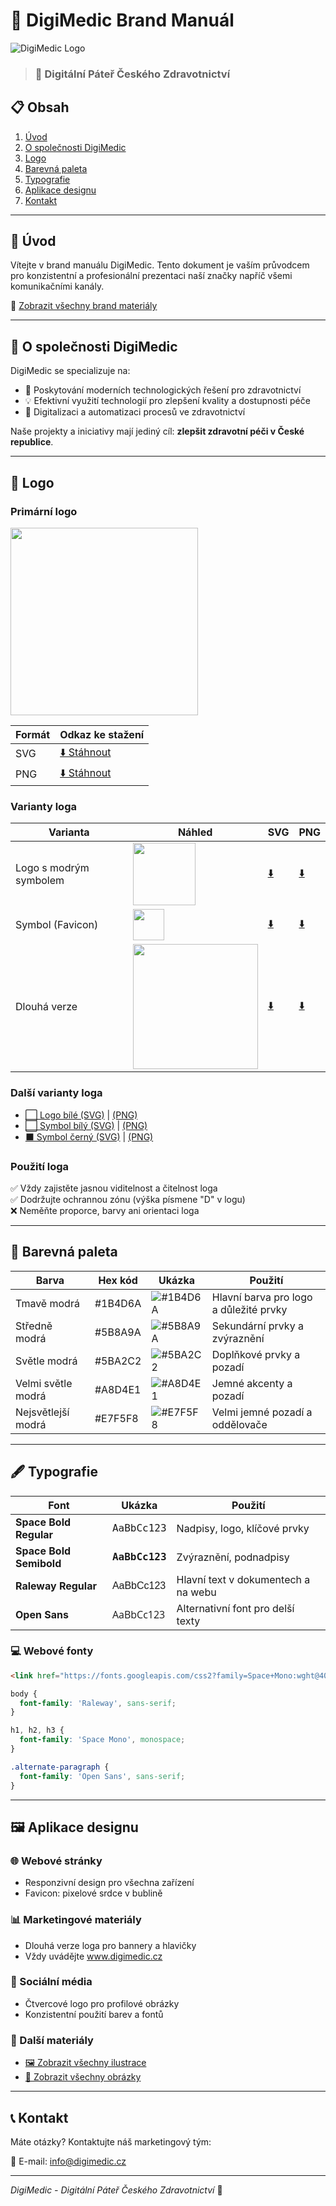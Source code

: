 # 🏥 DigiMedic Brand Manuál

![DigiMedic Logo]([https://github.com/DigiMedic/Brand-manual-DigiMedic/blob/46d4b0545079ec36e55860bd58feb5037df29a44/Brand%20materials/DigiMedic-logo-long.svg](https://github.com/DigiMedic/Brand-manual-DigiMedic/blob/74b4f8b56a8cd0f5bd82bf44eafc3336bcc89750/Brand%20materials/DigiMedic-logo-long.svg))

> ### 💙 Digitální Páteř Českého Zdravotnictví

## 📋 Obsah
1. [Úvod](#úvod)
2. [O společnosti DigiMedic](#o-společnosti-digimedic)
3. [Logo](#logo)
4. [Barevná paleta](#barevná-paleta)
5. [Typografie](#typografie)
6. [Aplikace designu](#aplikace-designu)
7. [Kontakt](#kontakt)

---

## 🌟 Úvod

Vítejte v brand manuálu DigiMedic. Tento dokument je vaším průvodcem pro konzistentní a profesionální prezentaci naší značky napříč všemi komunikačními kanály.

📁 [Zobrazit všechny brand materiály](https://github.com/DigiMedic/Brand-manual-DigiMedic/tree/46d4b0545079ec36e55860bd58feb5037df29a44/Brand%20materials)

---

## 🏢 O společnosti DigiMedic

DigiMedic se specializuje na:
- 🚀 Poskytování moderních technologických řešení pro zdravotnictví
- 💡 Efektivní využití technologií pro zlepšení kvality a dostupnosti péče
- 🔬 Digitalizaci a automatizaci procesů ve zdravotnictví

Naše projekty a iniciativy mají jediný cíl: **zlepšit zdravotní péči v České republice**.

---

## 🎨 Logo

### Primární logo
<img src="https://github.com/DigiMedic/Brand-manual-DigiMedic/raw/46d4b0545079ec36e55860bd58feb5037df29a44/Brand%20materials/logo/png/logo-black.png" width="300">

| Formát | Odkaz ke stažení |
|--------|------------------|
| SVG    | [⬇️ Stáhnout](https://github.com/DigiMedic/Brand-manual-DigiMedic/raw/46d4b0545079ec36e55860bd58feb5037df29a44/Brand%20materials/logo/svg/logo-black.svg) |
| PNG    | [⬇️ Stáhnout](https://github.com/DigiMedic/Brand-manual-DigiMedic/raw/46d4b0545079ec36e55860bd58feb5037df29a44/Brand%20materials/logo/png/logo-black.png) |

### Varianty loga

| Varianta | Náhled | SVG | PNG |
|----------|--------|-----|-----|
| Logo s modrým symbolem | <img src="https://github.com/DigiMedic/Brand-manual-DigiMedic/raw/46d4b0545079ec36e55860bd58feb5037df29a44/Brand%20materials/logo/png/logo-blue.png" width="100"> | [⬇️](https://github.com/DigiMedic/Brand-manual-DigiMedic/raw/46d4b0545079ec36e55860bd58feb5037df29a44/Brand%20materials/logo/svg/logo-blue.svg) | [⬇️](https://github.com/DigiMedic/Brand-manual-DigiMedic/raw/46d4b0545079ec36e55860bd58feb5037df29a44/Brand%20materials/logo/png/logo-blue.png) |
| Symbol (Favicon) | <img src="[https://github.com/DigiMedic/Brand-manual-DigiMedic/raw/46d4b0545079ec36e55860bd58feb5037df29a44/Brand%20materials/logo/png/symbol-blue.png](https://github.com/DigiMedic/Brand-manual-DigiMedic/blob/7feebef778fdb1a2ea5c5b41dca01c11759d6b2f/Brand%20materials/FAVICON.png)" width="50"> | [⬇️](https://github.com/DigiMedic/Brand-manual-DigiMedic/raw/46d4b0545079ec36e55860bd58feb5037df29a44/Brand%20materials/logo/svg/symbol-blue.svg) | [⬇️](https://github.com/DigiMedic/Brand-manual-DigiMedic/raw/46d4b0545079ec36e55860bd58feb5037df29a44/Brand%20materials/logo/png/symbol-blue.png) |
| Dlouhá verze | <img src="https://github.com/DigiMedic/Brand-manual-DigiMedic/raw/46d4b0545079ec36e55860bd58feb5037df29a44/Brand%20materials/logo/png/logo-long.png" width="200"> | [⬇️](https://github.com/DigiMedic/Brand-manual-DigiMedic/raw/46d4b0545079ec36e55860bd58feb5037df29a44/Brand%20materials/logo/svg/logo-long.svg) | [⬇️](https://github.com/DigiMedic/Brand-manual-DigiMedic/raw/46d4b0545079ec36e55860bd58feb5037df29a44/Brand%20materials/logo/png/logo-long.png) |

### Další varianty loga
- [⬜ Logo bílé (SVG)](https://github.com/DigiMedic/Brand-manual-DigiMedic/raw/46d4b0545079ec36e55860bd58feb5037df29a44/Brand%20materials/logo/svg/logo-white.svg) | [(PNG)](https://github.com/DigiMedic/Brand-manual-DigiMedic/raw/46d4b0545079ec36e55860bd58feb5037df29a44/Brand%20materials/logo/png/logo-white.png)
- [⬜ Symbol bílý (SVG)](https://github.com/DigiMedic/Brand-manual-DigiMedic/raw/46d4b0545079ec36e55860bd58feb5037df29a44/Brand%20materials/logo/svg/symbol-white.svg) | [(PNG)](https://github.com/DigiMedic/Brand-manual-DigiMedic/raw/46d4b0545079ec36e55860bd58feb5037df29a44/Brand%20materials/logo/png/symbol-white.png)
- [⬛ Symbol černý (SVG)](https://github.com/DigiMedic/Brand-manual-DigiMedic/raw/46d4b0545079ec36e55860bd58feb5037df29a44/Brand%20materials/logo/svg/symbol-black.svg) | [(PNG)](https://github.com/DigiMedic/Brand-manual-DigiMedic/raw/46d4b0545079ec36e55860bd58feb5037df29a44/Brand%20materials/logo/png/symbol-black.png)

### Použití loga
✅ Vždy zajistěte jasnou viditelnost a čitelnost loga<br>
✅ Dodržujte ochrannou zónu (výška písmene "D" v logu)<br>
❌ Neměňte proporce, barvy ani orientaci loga

---

## 🎨 Barevná paleta

| Barva | Hex kód | Ukázka | Použití |
|-------|---------|--------|---------|
| Tmavě modrá | #1B4D6A | ![#1B4D6A](https://via.placeholder.com/50x30/1B4D6A/FFFFFF?text=+) | Hlavní barva pro logo a důležité prvky |
| Středně modrá | #5B8A9A | ![#5B8A9A](https://via.placeholder.com/50x30/5B8A9A/FFFFFF?text=+) | Sekundární prvky a zvýraznění |
| Světle modrá | #5BA2C2 | ![#5BA2C2](https://via.placeholder.com/50x30/5BA2C2/FFFFFF?text=+) | Doplňkové prvky a pozadí |
| Velmi světle modrá | #A8D4E1 | ![#A8D4E1](https://via.placeholder.com/50x30/A8D4E1/000000?text=+) | Jemné akcenty a pozadí |
| Nejsvětlejší modrá | #E7F5F8 | ![#E7F5F8](https://via.placeholder.com/50x30/E7F5F8/000000?text=+) | Velmi jemné pozadí a oddělovače |

---

## 🖋 Typografie

| Font | Ukázka | Použití |
|------|--------|---------|
| **Space Bold Regular** | <span style="font-family: 'Space Mono', monospace;">AaBbCc123</span> | Nadpisy, logo, klíčové prvky |
| **Space Bold Semibold** | <span style="font-family: 'Space Mono', monospace; font-weight: 600;">AaBbCc123</span> | Zvýraznění, podnadpisy |
| **Raleway Regular** | <span style="font-family: Raleway, sans-serif;">AaBbCc123</span> | Hlavní text v dokumentech a na webu |
| **Open Sans** | <span style="font-family: 'Open Sans', sans-serif;">AaBbCc123</span> | Alternativní font pro delší texty |

### 💻 Webové fonty

```html
<link href="https://fonts.googleapis.com/css2?family=Space+Mono:wght@400;700&family=Raleway&family=Open+Sans&display=swap" rel="stylesheet">
```

```css
body {
  font-family: 'Raleway', sans-serif;
}

h1, h2, h3 {
  font-family: 'Space Mono', monospace;
}

.alternate-paragraph {
  font-family: 'Open Sans', sans-serif;
}
```

---

## 🖼 Aplikace designu

### 🌐 Webové stránky
- Responzivní design pro všechna zařízení
- Favicon: pixelové srdce v bublině

### 📊 Marketingové materiály
- Dlouhá verze loga pro bannery a hlavičky
- Vždy uvádějte www.digimedic.cz

### 📱 Sociální média
- Čtvercové logo pro profilové obrázky
- Konzistentní použití barev a fontů

### 🎨 Další materiály
- [🖼 Zobrazit všechny ilustrace](https://github.com/DigiMedic/Brand-manual-DigiMedic/tree/46d4b0545079ec36e55860bd58feb5037df29a44/Brand%20materials/illustrations)
- [📸 Zobrazit všechny obrázky](https://github.com/DigiMedic/Brand-manual-DigiMedic/tree/46d4b0545079ec36e55860bd58feb5037df29a44/Brand%20materials/images)

---

## 📞 Kontakt

Máte otázky? Kontaktujte náš marketingový tým:

📧 E-mail: info@digimedic.cz<br>

---

*DigiMedic - Digitální Páteř Českého Zdravotnictví* 💙

